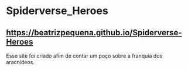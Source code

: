 # Spiderverse_Heroes
## https://beatrizpequena.github.io/Spiderverse-Heroes

Esse site foi criado afim de contar um poço sobre a franquia dos aracnídeos.
